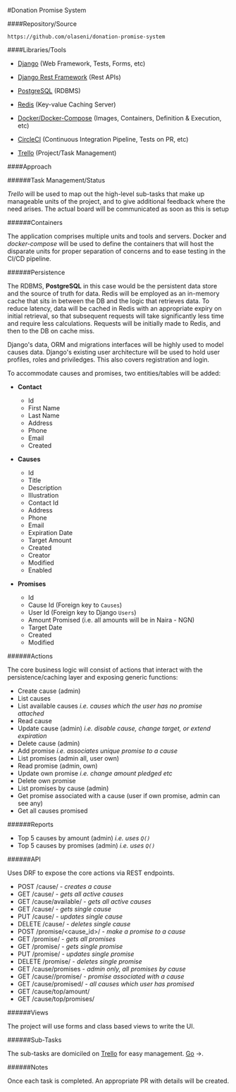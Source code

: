 #Donation Promise System


####Repository/Source

    https://github.com/olaseni/donation-promise-system

####Libraries/Tools

+ [Django][] (Web Framework, Tests, Forms, etc)
+ [Django Rest Framework][drf] (Rest APIs)
+ [PostgreSQL][] (RDBMS)
+ [Redis][] (Key-value Caching Server)
+ [Docker/Docker-Compose][]  (Images, Containers, Definition & Execution, etc)
+ [CircleCI][] (Continuous Integration Pipeline, Tests on PR, etc)  
+ [Trello][] (Project/Task Management)
  
    [circleci]: https://circleci.com/
    [docker/docker-compose]: https://hub.docker.com/
    [redis]: http://redis.io
    [PostgreSQL]: https://postgresql.org
    [django]: https://www.djangoproject.com/
    [drf]: https://www.django-rest-framework.org/
    [trello]: https://trello.com
    [vue.js]: https://vuejs.org/

####Approach

######Task Management/Status

_Trello_ will be used to map out the high-level sub-tasks that make up manageable units of the project, and to give
additional feedback where the need arises. The actual board will be communicated as soon as this is setup

######Containers

The application comprises multiple units and tools and servers. Docker and _docker-compose_ will be used to define the
containers that will host the disparate units for proper separation of concerns and to ease testing in the CI/CD 
pipeline.

######Persistence

The RDBMS, **PostgreSQL** in this case would be the persistent data store  and the source of truth for data. 
Redis will be employed as an in-memory cache that sits in between the DB and the logic that retrieves data. To reduce 
latency, data will be cached in Redis with an appropriate expiry on initial retrieval, so that subsequent requests will
take significantly less time and require less calculations. Requests will be initially made to Redis, and then to the 
DB on cache miss.

    
Django's data, ORM and migrations interfaces will be highly used to model causes data. Django's existing user 
architecture will be used to hold user profiles, roles and priviledges. This also covers registration and login.

To accommodate causes and promises, two entities/tables will be added:

 + **Contact**
    - Id
    - First Name
    - Last Name
    - Address
    - Phone
    - Email
    - Created

 + **Causes**
    - Id
    - Title
    - Description
    - Illustration
    - Contact Id
    - Address
    - Phone
    - Email
    - Expiration Date
    - Target Amount
    - Created
    - Creator
    - Modified
    - Enabled
 
 + **Promises**
    - Id
    - Cause Id (Foreign key to `Causes`)
    - User Id (Foreign key to Django `Users`)
    - Amount Promised (i.e. all amounts will be in Naira - NGN)
    - Target Date
    - Created
    - Modified

######Actions

The core business logic will consist of actions that interact with the persistence/caching layer and exposing generic
functions:

 + Create cause (admin)
 + List causes
 + List available causes _i.e. causes which the user has no promise attached_
 + Read cause
 + Update cause (admin) _i.e. disable cause, change target, or extend expiration_
 + Delete cause (admin)
 + Add promise _i.e. associates unique promise to a cause_
 + List promises (admin all, user own)
 + Read promise (admin, own)
 + Update own promise _i.e. change amount pledged etc_
 + Delete own promise
 + List promises by cause (admin)
 + Get promise associated with a cause (user if own promise, admin can see any)
 + Get all causes promised
 
######Reports

 + Top 5 causes by amount (admin) _i.e. uses `Q()`_
 + Top 5 causes by promises (admin) _i.e. uses `Q()`_


######API

Uses DRF to expose the core actions via REST endpoints.

 + POST /cause/  - _creates a cause_
 + GET /cause/  - _gets all active causes_
 + GET /cause/available/  - _gets all active causes_
 + GET /cause/<id>  - _gets single cause_
 + PUT /cause/<id>  - _updates single cause_
 + DELETE /cause/<id>  - _deletes single cause_
 + POST /promise/<cause_id>/  - _make a promise to a cause_
 + GET /promise/  - _gets all promises_
 + GET /promise/<id>  - _gets single promise_
 + PUT /promise/<id>  - _updates single promise_
 + DELETE /promise/<id>  - _deletes single promise_
 + GET /cause/promises - _admin only, all promises by cause_
 + GET /cause/<id>/promise/ - _promise associated with a cause_
 + GET /cause/promised/ - _all causes which user has promised_
 + GET /cause/top/amount/
 + GET /cause/top/promises/
 
 
######Views
 
The project will use forms and class based views to write the UI.

######Sub-Tasks 

The sub-tasks are domiciled on [Trello][trello-task] for easy management. [Go][trello-task] ->.

   [trello-task]: https://trello.com/b/rslpLFZE/donation-promise-system
   
######Notes

Once each task is completed. An appropriate PR with details will be created.